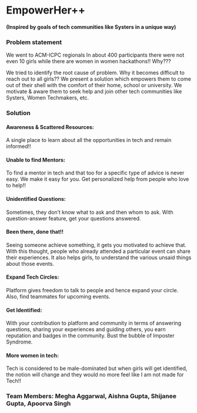 # EmpowerHer++
#### (Inspired by goals of tech communities like Systers in a unique way)


### Problem statement
We went to ACM-ICPC regionals
In about 400 participants there were not even 10 girls while there are women in women hackathons!!
Why???

We tried to identify the root cause of problem. 
Why it becomes difficult to reach out to all girls??
We present a solution which empowers them to come out of their shell with the comfort of their home, school or university.
We motivate & aware them to seek help and join other tech communities like Systers, Women Techmakers, etc.


### Solution
#### Awareness & Scattered Resources: 
A single place to learn about all the opportunities in tech and remain informed!!

#### Unable to find Mentors:
To find a mentor in tech and that too for a specific type of advice is never easy. We make it easy for you. Get personalized help from people who love to help!!

#### Unidentified Questions:
Sometimes, they don’t know what to ask and then whom to ask. With question-answer feature, get your questions answered.

#### Been there, done that!!
Seeing someone achieve something, it gets you motivated to achieve that. With this thought, people who already attended a particular event can share their experiences. It also helps girls, to understand the various unsaid things about those events.

#### Expand Tech Circles: 
Platform gives freedom to talk to people and hence expand your circle. Also, find teammates for upcoming events.

#### Get Identified: 
With your contribution to platform and community in terms of answering questions, sharing your experiences and guiding others, you earn reputation and badges in the community. Bust the bubble of Imposter Syndrome.

#### More women in tech:
Tech is considered to be male-dominated but when girls will get identified, the notion will change and they would no more feel like I am not made for Tech!!


### Team Members: Megha Aggarwal, Aishna Gupta, Shijanee Gupta, Apoorva Singh

